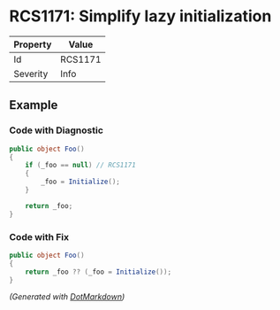 # RCS1171: Simplify lazy initialization

| Property | Value   |
| -------- | ------- |
| Id       | RCS1171 |
| Severity | Info    |

## Example

### Code with Diagnostic

```csharp
public object Foo()
{
    if (_foo == null) // RCS1171
    {
        _foo = Initialize();
    }

    return _foo;
}
```

### Code with Fix

```csharp
public object Foo()
{
    return _foo ?? (_foo = Initialize());
}
```


*\(Generated with [DotMarkdown](http://github.com/JosefPihrt/DotMarkdown)\)*